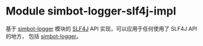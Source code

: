# Module simbot-logger-slf4j-impl

基于 [simbot-logger](../simbot-logger) 模块的 [SLF4J](http://www.slf4j.org/) API 实现，可以应用于任何使用了 SLF4J API 的地方，
包括 [simbot-logger](../simbot-logger)。
